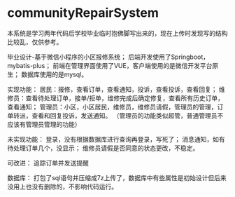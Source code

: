 # communityRepairSystem

本系统是学习两年代码后学校毕业临时抱佛脚写出来的，现在上传时发现写的结构比较乱，仅供参考。

毕业设计-基于微信小程序的小区报修系统；
  后端开发使用了Springboot，mybatis-plus；
  前端在管理界面使用了VUE，客户端使用的是微信开发平台原生；
  数据库使用的是mysql。

实现功能：
  居民：报修，查看订单，查看通知，投诉，查看投诉，查看回复；
  维修员：查看待处理订单，接单/拒单，维修完成后确定修复，查看所有历史订单，查看通知；
  管理员：小区，小区居民，维修员，维修员请假，管理员的管理，订单转派，查看和回复投诉，发送通知。
  （管理员的功能类似超管，普通管理员不应该有管理员管理的功能）
  
未实现功能：
  登录，没有根据数据库进行查询再登录，写死了；
  消息通知，如有待处理订单几个，没显示；
  维修员请假是否同意的状态更改，不稳定。
  
可改进：
  追踪订单并发送提醒
  
  
数据库：
  打包了sql语句并压缩成7z上传了，数据库中有些属性是初始设计但后来没用上也没有删除的，不影响代码运行。
  
